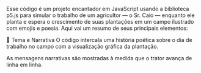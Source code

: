 Esse código é um projeto encantador em JavaScript usando a biblioteca p5.js para simular o trabalho de um agricultor — o Sr. Caio — enquanto ele planta e espera o crescimento de suas plantações em um campo ilustrado com emojis e poesia. Aqui vai um resumo de seus principais elementos:

🌾 Tema e Narrativa
O código intercala uma história poética sobre o dia de trabalho no campo com a visualização gráfica da plantação.

As mensagens narrativas são mostradas à medida que o trator avança de linha em linha.
